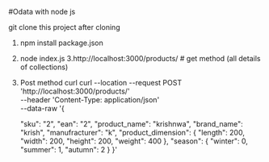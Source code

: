 #Odata with node js

git clone this project 
after cloning 
1. npm install package.json
2. node index.js
3.http://localhost:3000/products/   # get method (all details of collections) 

4. Post method curl 
curl --location --request POST 'http://localhost:3000/products/' \
--header 'Content-Type: application/json' \
--data-raw '{

    "sku": "2",
    "ean": "2",
    "product_name": "krishnwa",
    "brand_name": "krish",
    "manufracturer": "k",
    "product_dimension": {
        "length": 200,
        "width": 200,
        "height": 200,
        "weight": 400
    },
    "season": {
        "winter": 0,
        "summer": 1,
        "autumn": 2
    }
}'
